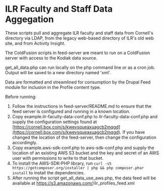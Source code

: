 # ILR Faculty and Staff Data Aggegation

These scripts pull and aggregate ILR faculty and staff data from Cornell's directory via LDAP, from the legacy web-based directory of ILR's old web site, and from Activity Insight.

The ColdFusion scripts in feed-server are meant to run on a ColdFusion server with access to the Kodiak data source.

get_all_data.php can run locally on the php command line or as a cron job. Output will be saved to a new directory named 'xml'.

Data are formatted and streamlined for consumption by the Drupal Feed module for inclusion in the Profile content type.

Before running:

1. Follow the instructions in feed-server/README.md to ensure that the feed server is configured and running in a known location.
2. Copy example.ilr-faculty-data-conf.php to ilr-faculty-data-conf.php and supply the configuration settings found at [https://cornell.box.com/s/kwevsqueaxuagcb2mqgd](https://cornell.box.com/s/kwevsqueaxuagcb2mqgd). If you have changed the location of the feed-server, then change the configuration accordingly.
3. Copy example.aws-sdk-conf.php to aws-sdk-conf.php and supply the location of an existing AWS S3 bucket and the key and secret of an AWS user with permissions to write to that bucket.
4. To install the AWS-SDK-PHP library, run `curl -sS https://getcomposer.org/installer | php && php composer.phar install` to install the dependencies.
5. After running the script get_all_data_use_aws.php, the data feed will be available at https://s3.amazonaws.com/<aws bucket name>/ilr_profiles_feed.xml
